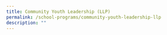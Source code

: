 ```yaml
---
title: Community Youth Leadership (LLP)
permalink: /school-programs/community-youth-leadership-llp
description: ""
---
```

